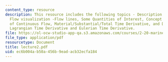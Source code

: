 ```yaml
---
content_type: resource
description: This resource includes the following topics - Description of a Flow,
  Flow visualization -Flow lines, Some Quantities of Interest, Concept and Consequences
  of Continuous Flow, Material/Substantial/Total Time Derivative, and Difference Between
  Lagrangian Time Derivative and Eulerian Time Derivative.
file: https://ol-ocw-studio-app-qa.s3.amazonaws.com/courses/2-20-marine-hydrodynamics-13-021-spring-2005/ec6b004ab50a456b9eadacb32ecfa184_lecture2.pdf
file_type: application/pdf
resourcetype: Document
title: lecture2.pdf
uid: ec6b004a-b50a-456b-9ead-acb32ecfa184
---
```

